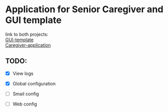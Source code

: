 # Application for Senior Caregiver and GUI template
link to both projects: <br>
[GUI-template](src/gui_template/) <br>
[Caregiver-application](src/CaregiverApp/) <br>

## TODO:
- [x] View logs
- [x] Global configuration
- [ ] Smail config
- [ ] Web config

